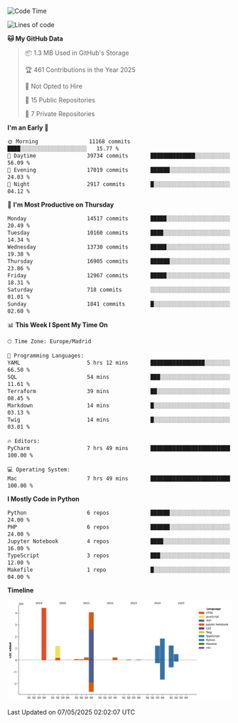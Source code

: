 <!--START_SECTION:waka-->
![Code Time](http://img.shields.io/badge/Code%20Time-802%20hrs%2059%20mins-blue)

![Lines of code](https://img.shields.io/badge/From%20Hello%20World%20I%27ve%20Written-15.1%20million%20lines%20of%20code-blue)

**🐱 My GitHub Data** 

> 📦 1.3 MB Used in GitHub's Storage 
 > 
> 🏆 461 Contributions in the Year 2025
 > 
> 🚫 Not Opted to Hire
 > 
> 📜 15 Public Repositories 
 > 
> 🔑 7 Private Repositories 
 > 
**I'm an Early 🐤** 

```text
🌞 Morning                11168 commits       ████░░░░░░░░░░░░░░░░░░░░░   15.77 % 
🌆 Daytime                39734 commits       ██████████████░░░░░░░░░░░   56.09 % 
🌃 Evening                17019 commits       ██████░░░░░░░░░░░░░░░░░░░   24.03 % 
🌙 Night                  2917 commits        █░░░░░░░░░░░░░░░░░░░░░░░░   04.12 % 
```
📅 **I'm Most Productive on Thursday** 

```text
Monday                   14517 commits       █████░░░░░░░░░░░░░░░░░░░░   20.49 % 
Tuesday                  10160 commits       ████░░░░░░░░░░░░░░░░░░░░░   14.34 % 
Wednesday                13730 commits       █████░░░░░░░░░░░░░░░░░░░░   19.38 % 
Thursday                 16905 commits       ██████░░░░░░░░░░░░░░░░░░░   23.86 % 
Friday                   12967 commits       █████░░░░░░░░░░░░░░░░░░░░   18.31 % 
Saturday                 718 commits         ░░░░░░░░░░░░░░░░░░░░░░░░░   01.01 % 
Sunday                   1841 commits        █░░░░░░░░░░░░░░░░░░░░░░░░   02.60 % 
```


📊 **This Week I Spent My Time On** 

```text
🕑︎ Time Zone: Europe/Madrid

💬 Programming Languages: 
YAML                     5 hrs 12 mins       █████████████████░░░░░░░░   66.50 % 
SQL                      54 mins             ███░░░░░░░░░░░░░░░░░░░░░░   11.61 % 
Terraform                39 mins             ██░░░░░░░░░░░░░░░░░░░░░░░   08.45 % 
Markdown                 14 mins             █░░░░░░░░░░░░░░░░░░░░░░░░   03.13 % 
Twig                     14 mins             █░░░░░░░░░░░░░░░░░░░░░░░░   03.01 % 

🔥 Editors: 
PyCharm                  7 hrs 49 mins       █████████████████████████   100.00 % 

💻 Operating System: 
Mac                      7 hrs 49 mins       █████████████████████████   100.00 % 
```

**I Mostly Code in Python** 

```text
Python                   6 repos             ██████░░░░░░░░░░░░░░░░░░░   24.00 % 
PHP                      6 repos             ██████░░░░░░░░░░░░░░░░░░░   24.00 % 
Jupyter Notebook         4 repos             ████░░░░░░░░░░░░░░░░░░░░░   16.00 % 
TypeScript               3 repos             ███░░░░░░░░░░░░░░░░░░░░░░   12.00 % 
Makefile                 1 repo              █░░░░░░░░░░░░░░░░░░░░░░░░   04.00 % 
```



**Timeline**

![Lines of Code chart](https://raw.githubusercontent.com/danisoronellas/danisoronellas/main/assets/bar_graph.png)


 Last Updated on 07/05/2025 02:02:07 UTC
<!--END_SECTION:waka-->
